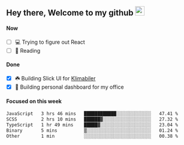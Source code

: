 ## Hey there, Welcome to my github <img src="https://media.giphy.com/media/hvRJCLFzcasrR4ia7z/giphy.gif" width="25px">

#### Now
- [ ] 💻 Trying to figure out React
- [ ] 📕 Reading

#### Done
- [x] ☘️ Building Slick UI for [Klimabiler](https://klimabiler.dk)
- [x] 🚀 Building personal dashboard for my office
 
 #### Focused on this week
<!--START_SECTION:waka-->

```txt
JavaScript   3 hrs 46 mins   ████████████░░░░░░░░░░░░░   47.41 %
SCSS         2 hrs 10 mins   ██████▓░░░░░░░░░░░░░░░░░░   27.32 %
TypeScript   1 hr 49 mins    █████▓░░░░░░░░░░░░░░░░░░░   23.04 %
Binary       5 mins          ▒░░░░░░░░░░░░░░░░░░░░░░░░   01.24 %
Other        1 min           ░░░░░░░░░░░░░░░░░░░░░░░░░   00.38 %
```

<!--END_SECTION:waka-->

